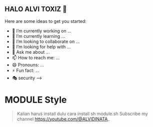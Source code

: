 
## HALO ALVI TOXIZ 👋
Here are some ideas to get you started:

- 🔭 I’m currently working on ...
- 🌱 I’m currently learning ...
- 👯 I’m looking to collaborate on ...
- 🤔 I’m looking for help with ...
- 💬 Ask me about ...
- 📫 How to reach me: ...
- 😄 Pronouns: ...
- ⚡ Fun fact: ...
- 🎭 security
--> 

# MODULE Style
> Kalian harus install dulu cara install sh module.sh
> Subscribe my channel
> https://youtube.com/@ALVIDINATA_
